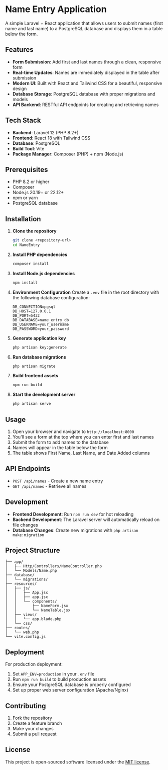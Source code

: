 # Name Entry Application

A simple Laravel + React application that allows users to submit names (first name and last name) to a PostgreSQL database and displays them in a table below the form.

## Features

- **Form Submission**: Add first and last names through a clean, responsive form
- **Real-time Updates**: Names are immediately displayed in the table after submission
- **Modern UI**: Built with React and Tailwind CSS for a beautiful, responsive design
- **Database Storage**: PostgreSQL database with proper migrations and models
- **API Backend**: RESTful API endpoints for creating and retrieving names

## Tech Stack

- **Backend**: Laravel 12 (PHP 8.2+)
- **Frontend**: React 18 with Tailwind CSS
- **Database**: PostgreSQL
- **Build Tool**: Vite
- **Package Manager**: Composer (PHP) + npm (Node.js)

## Prerequisites

- PHP 8.2 or higher
- Composer
- Node.js 20.19+ or 22.12+
- npm or yarn
- PostgreSQL database

## Installation

1. **Clone the repository**
   ```bash
   git clone <repository-url>
   cd NameEntry
   ```

2. **Install PHP dependencies**
   ```bash
   composer install
   ```

3. **Install Node.js dependencies**
   ```bash
   npm install
   ```

4. **Environment Configuration**
   Create a `.env` file in the root directory with the following database configuration:
   ```env
   DB_CONNECTION=pgsql
   DB_HOST=127.0.0.1
   DB_PORT=5432
   DB_DATABASE=name_entry_db
   DB_USERNAME=your_username
   DB_PASSWORD=your_password
   ```

5. **Generate application key**
   ```bash
   php artisan key:generate
   ```

6. **Run database migrations**
   ```bash
   php artisan migrate
   ```

7. **Build frontend assets**
   ```bash
   npm run build
   ```

8. **Start the development server**
   ```bash
   php artisan serve
   ```

## Usage

1. Open your browser and navigate to `http://localhost:8000`
2. You'll see a form at the top where you can enter first and last names
3. Submit the form to add names to the database
4. Names will appear in the table below the form
5. The table shows First Name, Last Name, and Date Added columns

## API Endpoints

- `POST /api/names` - Create a new name entry
- `GET /api/names` - Retrieve all names

## Development

- **Frontend Development**: Run `npm run dev` for hot reloading
- **Backend Development**: The Laravel server will automatically reload on file changes
- **Database Changes**: Create new migrations with `php artisan make:migration`

## Project Structure

```
├── app/
│   ├── Http/Controllers/NameController.php
│   └── Models/Name.php
├── database/
│   └── migrations/
├── resources/
│   ├── js/
│   │   ├── App.jsx
│   │   ├── app.jsx
│   │   └── components/
│   │       ├── NameForm.jsx
│   │       └── NameTable.jsx
│   ├── views/
│   │   └── app.blade.php
│   └── css/
├── routes/
│   └── web.php
└── vite.config.js
```

## Deployment

For production deployment:

1. Set `APP_ENV=production` in your `.env` file
2. Run `npm run build` to build production assets
3. Ensure your PostgreSQL database is properly configured
4. Set up proper web server configuration (Apache/Nginx)

## Contributing

1. Fork the repository
2. Create a feature branch
3. Make your changes
4. Submit a pull request

## License

This project is open-sourced software licensed under the [MIT license](https://opensource.org/licenses/MIT).
